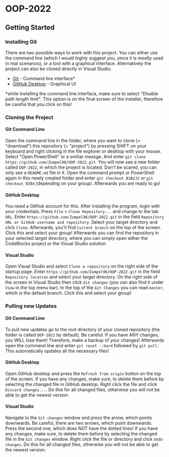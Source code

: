 # OOP-2022

## Getting Started

### Installing Git
There are two possible ways to work with this project. You can either use the command line (which I would highly suggest you, since it is mostly used in real scenarios), or a tool with a graphical interface. Alternatively the project can also be cloned directly in Visual Studio.

- [Git](https://git-scm.com/downloads) - Command line interface*
- [GitHub Desktop](https://desktop.github.com/) - Graphical UI

*while installing the command line interface, make sure to select "Disable path length limit". This option is on the final screen of the installer, therefore be careful that you click on this!

### Cloning the Project
#### Git Command Line
Open the command line in the folder, where you want to clone (= "download") this repository (= "project") by pressing SHIFT on your keyboard and right clicking in the file explorer or desktop with your mouse. Select "Open PowerShell" or a smiliar messge. And enter `git clone https://github.com/Zumpel96/OOP-2022.git`. You will now see a new folder called `OOP-2022`, in which the project is located. Don't be scared, you can only see a `README.md` file in it. Open the command prompt or PowerShell again in this newly created folder and enter `git checkout B1B2J2` or `git checkout B3B4` (depending on your group). Afterwards you are ready to go!

#### GitHub Desktop
You need a GitHub account for this. After installing the program, login with your credentials. Press `File` > `Clone Repository...` and change to the tab `URL`. Enter `https://github.com/Zumpel96/OOP-2022.git` in the field `Repository URL or GitHub username and repository`. Select your target directory and click `Clone`. Afterwards, you'll find `Current branch` on the top of the screen. Click this and select your group! Afterwards you can find the repository in your selected target directory, where you can simply open either the CodeBlocks project or the Visual Studio solution.

#### Visual Studio
Open Visual Studio and select `Clone a repository` on the right side of the startup page. Enter `https://github.com/Zumpel96/OOP-2022.git` in the field `Repository location` and select your target directory. On the right side of the screen in Visual Studio then click `Git changes` (you can also find it under `View` in the top menu bar). In the top of the `Git Changes` you can read `master`, which is the default branch. Click this and select your group!  

### Pulling new Updates
#### Git Command Line
To pull new updates go to the root directory of your cloned repository (the folder is called `OOP-2022` by default). Be careful. If you have ANY changes, you WILL lose them! Therefore, make a backup of your changes! Afterwards open the command line and enter `git reset --hard` followed by `git pull`. This automatically updates all the necessary files!  

#### GitHub Desktop
Open GitHub desktop and press the `Refresh from origin` button on the top of the screen. If you have any changes, make sure, to delete them before by selecting the changed file in GitHub desktop. Right click the file and click `Discard changes...`. Do this for all changed files, otherwise you will not be able to get the newest version.

#### Visual Studio
Navigate to the `Git changes` window and press the arrow, which points downwards. Be careful, there are two arrows, which point downwards. Press the second one, which does NOT have the dotted lines! If you have any changes, make sure, to delete them before by selecting the changed file in the `Git changes` window. Right click the file or directory and click `Undo changes`. Do this for all changed files, otherwise you will not be able to get the newest version.
